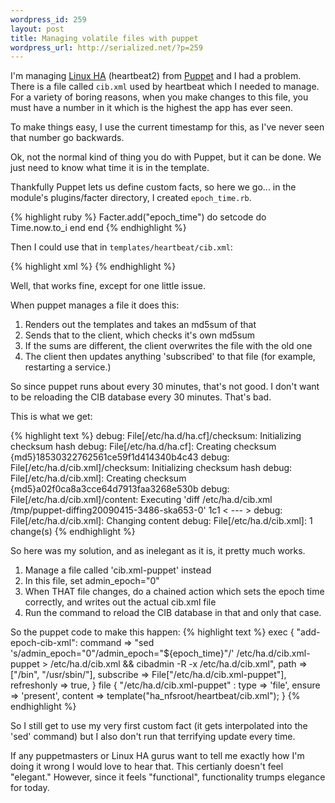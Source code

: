 ```yaml
--- 
wordpress_id: 259
layout: post
title: Managing volatile files with puppet
wordpress_url: http://serialized.net/?p=259
---
```

I'm managing [Linux HA](linux-ha.org) (heartbeat2) from [Puppet](http://reductivelabs.com) and I had a problem.
There is a file called `cib.xml` used by heartbeat which I needed to manage. For a variety of boring reasons, when you make changes to this file, you must have a number in it which is the highest the
app has ever seen.

To make things easy, I use the current timestamp for this, as I've never seen that number go backwards.

Ok, not the normal kind of thing you do with Puppet, but it can be done. We just need to know what time it is in the template.

Thankfully Puppet lets us define custom facts, so here we go...
in the module's plugins/facter directory, I created `epoch_time.rb`.

{% highlight ruby %}
    Facter.add("epoch_time") do
            setcode do
                    Time.now.to_i
            end
    end
{% endhighlight %}

Then I could use that in `templates/heartbeat/cib.xml`:

{% highlight xml %}
 <cib admin_epoch="<%= epoch_time %>">
{% endhighlight %}

Well, that works fine, except for one little issue.

When puppet manages a file it does this:
1. Renders out the templates and takes an md5sum of that
1. Sends that to the client, which checks it's own md5sum
1. If the sums are different, the client overwrites the file with the old one
1. The client then updates anything 'subscribed' to that file (for example, restarting a service.)

So since puppet runs about every 30 minutes, that's not good. I don't want to be reloading the CIB database every 30 minutes. That's bad.

This is what we get:

{% highlight text %}
    debug: File[/etc/ha.d/ha.cf]/checksum: Initializing checksum hash
    debug: File[/etc/ha.d/ha.cf]: Creating checksum {md5}18530322762561ce59f1d414340b4c43
    debug: File[/etc/ha.d/cib.xml]/checksum: Initializing checksum hash
    debug: File[/etc/ha.d/cib.xml]: Creating checksum {md5}a02f0ca8a3cce64d7913faa3268e530b
    debug: File[/etc/ha.d/cib.xml]/content: Executing 'diff /etc/ha.d/cib.xml /tmp/puppet-diffing20090415-3486-ska653-0'
    1c1
    < <cib admin_epoch="1239318580">
    ---
    >  <cib admin_epoch="1239815009">
    debug: File[/etc/ha.d/cib.xml]: Changing content
    debug: File[/etc/ha.d/cib.xml]: 1 change(s)
    </cib>
{% endhighlight %}


So here was my solution, and as inelegant as it is, it pretty much works.

1. Manage a file called 'cib.xml-puppet' instead
1. In this file, set admin_epoch="0"
1. When THAT file changes, do a chained action which sets the epoch time correctly, and writes out the actual cib.xml file
1. Run the command to reload the CIB database in that and only that case.

So the puppet code to make this happen:
{% highlight text %}
        exec { "add-epoch-cib-xml":
                command => "sed 's/admin_epoch=\"0\"/admin_epoch=\"${epoch_time}\"/' /etc/ha.d/cib.xml-puppet > /etc/ha.d/cib.xml && cibadmin -R -x /etc/ha.d/cib.xml",
                path => ["/bin", "/usr/sbin/"],
                subscribe => File["/etc/ha.d/cib.xml-puppet"],
                refreshonly => true,
        }
        file { "/etc/ha.d/cib.xml-puppet" :
                type => 'file',
                ensure => 'present',
                content => template("ha_nfsroot/heartbeat/cib.xml");
        }
{% endhighlight %}

So I still get to use my very first custom fact (it gets interpolated into the 'sed' command) but I also don't run that terrifying update every time.

If any puppetmasters or Linux HA gurus want to tell me exactly how I'm doing it wrong I would love to hear that. This certianly doesn't feel "elegant."
However, since it feels "functional", functionality trumps elegance for today.
